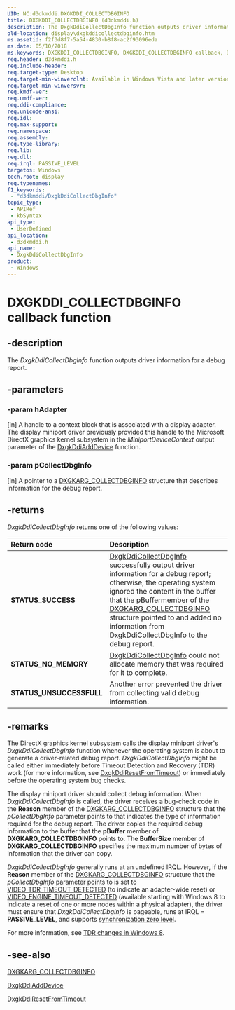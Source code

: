 ```yaml
---
UID: NC:d3dkmddi.DXGKDDI_COLLECTDBGINFO
title: DXGKDDI_COLLECTDBGINFO (d3dkmddi.h)
description: The DxgkDdiCollectDbgInfo function outputs driver information for a debug report.
old-location: display\dxgkddicollectdbginfo.htm
ms.assetid: f2f3d8f7-5a54-4830-b8f8-ac2f93096eda
ms.date: 05/10/2018
ms.keywords: DXGKDDI_COLLECTDBGINFO, DXGKDDI_COLLECTDBGINFO callback, DmFunctions_3b0ed5a8-f56d-4dbd-8426-667ff8f37ee5.xml, DxgkDdiCollectDbgInfo, DxgkDdiCollectDbgInfo callback function [Display Devices], d3dkmddi/DxgkDdiCollectDbgInfo, display.dxgkddicollectdbginfo
req.header: d3dkmddi.h
req.include-header: 
req.target-type: Desktop
req.target-min-winverclnt: Available in Windows Vista and later versions of the Windows operating systems.
req.target-min-winversvr: 
req.kmdf-ver: 
req.umdf-ver: 
req.ddi-compliance: 
req.unicode-ansi: 
req.idl: 
req.max-support: 
req.namespace: 
req.assembly: 
req.type-library: 
req.lib: 
req.dll: 
req.irql: PASSIVE_LEVEL
targetos: Windows
tech.root: display
req.typenames: 
f1_keywords:
 - "d3dkmddi/DxgkDdiCollectDbgInfo"
topic_type:
 - APIRef
 - kbSyntax
api_type:
 - UserDefined
api_location:
 - d3dkmddi.h
api_name:
 - DxgkDdiCollectDbgInfo
product:
 - Windows
---
```


# DXGKDDI_COLLECTDBGINFO callback function

## -description

The <i>DxgkDdiCollectDbgInfo</i> function outputs driver information for a debug report.

## -parameters

### -param hAdapter

[in] A handle to a context block that is associated with a display adapter. The display miniport driver previously provided this handle to the Microsoft DirectX graphics kernel subsystem in the <i>MiniportDeviceContext</i> output parameter of the <a href="https://docs.microsoft.com/windows-hardware/drivers/ddi/dispmprt/nc-dispmprt-dxgkddi_add_device">DxgkDdiAddDevice</a> function.

### -param pCollectDbgInfo

[in] A pointer to a <a href="https://docs.microsoft.com/windows-hardware/drivers/ddi/d3dkmddi/ns-d3dkmddi-_dxgkarg_collectdbginfo">DXGKARG_COLLECTDBGINFO</a> structure that describes information for the debug report.

## -returns

<i>DxgkDdiCollectDbgInfo</i> returns one of the following values:

| **Return code** | **Description** | 
|:--|:--|
| **STATUS_SUCCESS** | [DxgkDdiCollectDbgInfo](https://docs.microsoft.com/windows-hardware/drivers/ddi/d3dkmddi/nc-d3dkmddi-dxgkddi_collectdbginfo)  successfully output driver information for a debug report; otherwise, the operating system ignored the content in the buffer that the pBuffermember of the [DXGKARG_COLLECTDBGINFO](https://docs.microsoft.com/windows-hardware/drivers/ddi/d3dkmddi/ns-d3dkmddi-_dxgkarg_collectdbginfo) structure pointed to and added no information from DxgkDdiCollectDbgInfo to the debug report. | 
| **STATUS_NO_MEMORY** | [DxgkDdiCollectDbgInfo](https://docs.microsoft.com/windows-hardware/drivers/ddi/d3dkmddi/nc-d3dkmddi-dxgkddi_collectdbginfo)  could not allocate memory that was required for it to complete. |
| **STATUS_UNSUCCESSFULL** | Another error prevented the driver from collecting valid debug information. |

## -remarks

The DirectX graphics kernel subsystem calls the display miniport driver's <i>DxgkDdiCollectDbgInfo</i> function whenever the operating system is about to generate a driver-related debug report. <i>DxgkDdiCollectDbgInfo</i> might be called either immediately before Timeout Detection and Recovery (TDR) work (for more information, see <a href="https://docs.microsoft.com/windows-hardware/drivers/ddi/d3dkmddi/nc-d3dkmddi-dxgkddi_resetfromtimeout">DxgkDdiResetFromTimeout</a>) or immediately before the operating system bug checks. 

The display miniport driver should collect debug information. When <i>DxgkDdiCollectDbgInfo</i> is called, the driver receives a bug-check code in the <b>Reason</b> member of the <a href="https://docs.microsoft.com/windows-hardware/drivers/ddi/d3dkmddi/ns-d3dkmddi-_dxgkarg_collectdbginfo">DXGKARG_COLLECTDBGINFO</a> structure that the <i>pCollectDbgInfo</i> parameter points to that indicates the type of information required for the debug report. The driver copies the required debug information to the buffer that the <b>pBuffer</b> member of <b>DXGKARG_COLLECTDBGINFO</b> points to. The <b>BufferSize</b> member of <b>DXGKARG_COLLECTDBGINFO</b> specifies the maximum number of bytes of information that the driver can copy. 

<i>DxgkDdiCollectDbgInfo</i> generally runs at an undefined IRQL. However, if the <b>Reason</b> member of the <a href="https://docs.microsoft.com/windows-hardware/drivers/ddi/d3dkmddi/ns-d3dkmddi-_dxgkarg_collectdbginfo">DXGKARG_COLLECTDBGINFO</a> structure that the <i>pCollectDbgInfo</i> parameter points to is set to <a href="https://docs.microsoft.com/windows-hardware/drivers/debugger/bug-check-code-reference2">VIDEO_TDR_TIMEOUT_DETECTED</a> (to indicate an adapter-wide reset) or <a href="https://docs.microsoft.com/windows-hardware/drivers/debugger/bug-check-code-reference2">VIDEO_ENGINE_TIMEOUT_DETECTED</a> (available starting with Windows 8 to indicate a reset of one or more nodes within a physical adapter), the driver must ensure that <i>DxgkDdiCollectDbgInfo</i> is pageable, runs at IRQL = <b>PASSIVE_LEVEL</b>, and supports <a href="https://docs.microsoft.com/windows-hardware/drivers/display/threading-and-synchronization-zero-level">synchronization zero level</a>.

For more information, see <a href="https://docs.microsoft.com/windows-hardware/drivers/display/tdr-changes-in-windows-8">TDR changes in Windows 8</a>.

## -see-also

<a href="https://docs.microsoft.com/windows-hardware/drivers/ddi/d3dkmddi/ns-d3dkmddi-_dxgkarg_collectdbginfo">DXGKARG_COLLECTDBGINFO</a>



<a href="https://docs.microsoft.com/windows-hardware/drivers/ddi/dispmprt/nc-dispmprt-dxgkddi_add_device">DxgkDdiAddDevice</a>



<a href="https://docs.microsoft.com/windows-hardware/drivers/ddi/d3dkmddi/nc-d3dkmddi-dxgkddi_resetfromtimeout">DxgkDdiResetFromTimeout</a>

